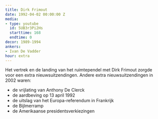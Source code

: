```yaml
---
title: Dirk Frimout
date: 1992-04-02 00:00:00 Z
media:
- type: youtube
  id: 5UB3r3Pi2Hs
  starttime: 168
  endtime: 0
decor: 1989-1994
ankers:
- Ivan De Vadder
hour: extra
---
```


Het vertrek en de landing van het ruimtependel met Dirk Frimout zorgde voor een extra nieuwsuitzendingen. Andere extra nieuwsuitzendingen in 2002 waren:
* de vrijlating van Anthony De Clerck
* de aardbeving op 13 april 1992
* de uitslag van het Europa-referendum in Frankrijk
* de Bijlmerramp
* de Amerikaanse presidentsverkiezingen 
